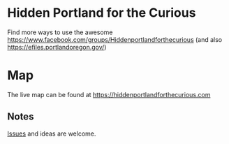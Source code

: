 # Hidden Portland for the Curious
Find more ways to use the awesome https://www.facebook.com/groups/Hiddenportlandforthecurious (and also https://efiles.portlandoregon.gov/)

# Map
The live map can be found at https://hiddenportlandforthecurious.com

## Notes
[Issues](https://github.com/olivierbouwman/hidden-portland/issues) and ideas are welcome. 